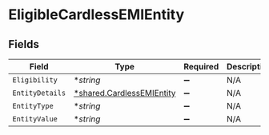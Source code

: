 # EligibleCardlessEMIEntity


## Fields

| Field                                                                 | Type                                                                  | Required                                                              | Description                                                           | Example                                                               |
| --------------------------------------------------------------------- | --------------------------------------------------------------------- | --------------------------------------------------------------------- | --------------------------------------------------------------------- | --------------------------------------------------------------------- |
| `Eligibility`                                                         | **string*                                                             | :heavy_minus_sign:                                                    | N/A                                                                   | true                                                                  |
| `EntityDetails`                                                       | [*shared.CardlessEMIEntity](../../models/shared/cardlessemientity.md) | :heavy_minus_sign:                                                    | N/A                                                                   |                                                                       |
| `EntityType`                                                          | **string*                                                             | :heavy_minus_sign:                                                    | N/A                                                                   | cardlessemi                                                           |
| `EntityValue`                                                         | **string*                                                             | :heavy_minus_sign:                                                    | N/A                                                                   | idfc                                                                  |